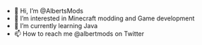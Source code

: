 - 👋 Hi, I’m @AlbertsMods
- 👀 I’m interested in Minecraft modding and Game development
- 🌱 I’m currently learning Java
- 📫 How to reach me @albertmods on Twitter

